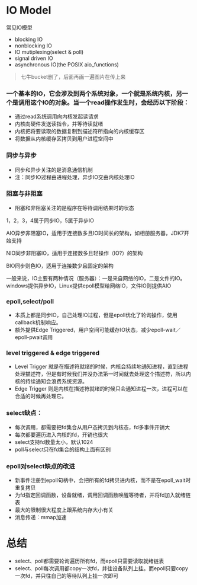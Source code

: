# IO Model
常见IO模型
- blocking IO
- nonblocking IO
- IO mutiplexing(select & poll)
- signal driven IO
- asynchronous IO(the POSIX aio_functions)

> 七牛bucket删了，后面再画一遍图片在传上来

### 一个基本的IO，它会涉及到两个系统对象，一个就是系统内核，另一个是调用这个IO的对象。当一个read操作发生时，会经历以下阶段：
- 通过read系统调用向内核发起读请求
- 内核向硬件发送读指令，并等待读就绪
- 内核把将要读取的数据复制到描述符所指向的内核缓存区
- 将数据从内核缓存区拷贝到用户进程空间中

### 同步与异步
- 同步和异步关注的是消息通信机制
- 注：同步IO过程由进程处理，异步IO交由内核处理IO

### 阻塞与非阻塞
- 阻塞和非阻塞关注的是程序在等待调用结果时的状态

1，2，3，4属于同步IO，5属于异步IO

AIO异步非阻塞IO，适用于连接数多且IO时间长的架构，如相册服务器，JDK7开始支持

NIO同步非阻塞IO，适用于连接数多且轻操作（IO?）的架构

BIO同步则色IO，适用于连接数少且固定的架构

一般来说，IO主要有两种情况（服务器）：一是来自网络的IO，二是文件的IO。windows提供异步IO，Linux提供epoll模型给网络IO，文件IO则提供AIO

### epoll,select/poll
- 本质上都是同步IO，自己处理IO过程，但是epoll优化了轮询操作，使用callback机制响应。
- 额外提供Edge Triggered，用户空间可能缓存IO状态，减少epoll-wait／epoll-pwait调用

### level triggered & edge triggered
- Level Trigger 就是在描述符就绪的时候，内核会持续地通知进程，直到进程处理描述符，但是有时候我们并没办法第一时间就去处理这个描述符，所以内核的持续通知会浪费系统资源。
- Edge Trigger 则是内核在描述符就绪的时候只会通知进程一次，进程可以在合适的时候再处理它。

### select缺点：
- 每次调用，都需要把fd集合从用户态拷贝到内核态，fd多事件开销大
- 每次都要遍历进入内核的fd，开销也很大
- select支持fd数量太小，默认1024
- poll与select只在fd集合的结构上面有区别

### epoll对select缺点的改进
- 新事件注册到epoll句柄中，会把所有的fd拷贝进内核，而不是在epoll_wait时重复拷贝
- 为fd指定回调函数，设备就绪，调用回调函数唤醒等待者，并将fd加入就绪链表
- 最大的限制很大程度上跟系统内存大小有关
- 消息传递：mmap加速

# 总结
- select、poll都需要轮询遍历所有fd，而epoll只需要读取就绪链表
- select、poll每次调用都copy一次fd，并往设备队列上挂。而epoll只要copy一次fd，并只往自己的等待队列上挂一次即可